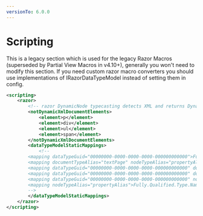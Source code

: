 ```yaml
---
versionTo: 6.0.0
---
```


# Scripting

This is a legacy section which is used for the legacy Razor Macros (superseded by Partial View Macros in v4.10+),
generally you won't need to modify this section. If you need custom razor macro converters you should use implementations
of IRazorDataTypeModel instead of setting them in config.

```xml
<scripting>
    <razor>
        <!-- razor DynamicNode typecasting detects XML and returns DynamicXml - Root elements that won't convert to DynamicXml -->
        <notDynamicXmlDocumentElements>
            <element>p</element>
            <element>div</element>
            <element>ul</element>
            <element>span</element>
        </notDynamicXmlDocumentElements>
        <dataTypeModelStaticMappings>
            <!--
        <mapping dataTypeGuid="00000000-0000-0000-0000-000000000000">Fully.Qualified.Type.Name.For.ModelBinder,Assembly.Name.Excluding.Dot.Dll</mapping>
        <mapping documentTypeAlias="textPage" nodeTypeAlias="propertyAlias">Fully.Qualified.Type.Name.For.ModelBinder,Assembly.Name.Excluding.Dot.Dll</mapping>
        <mapping dataTypeGuid="00000000-0000-0000-0000-000000000000" documentTypeAlias="textPage" nodeTypeAlias="propertyAlias">Fully.Qualified.Type.Name.For.ModelBinder,Assembly.Name.Excluding.Dot.Dll</mapping>
        <mapping dataTypeGuid="00000000-0000-0000-0000-000000000000" documentTypeAlias="textPage">Fully.Qualified.Type.Name.For.ModelBinder,Assembly.Name.Excluding.Dot.Dll</mapping>
        <mapping dataTypeGuid="00000000-0000-0000-0000-000000000000" nodeTypeAlias="propertyAlias">Fully.Qualified.Type.Name.For.ModelBinder,Assembly.Name.Excluding.Dot.Dll</mapping>
        <mapping nodeTypeAlias="propertyAlias">Fully.Qualified.Type.Name.For.ModelBinder,Assembly.Name.Excluding.Dot.Dll</mapping>
        -->
        </dataTypeModelStaticMappings>
    </razor>
</scripting>
```
